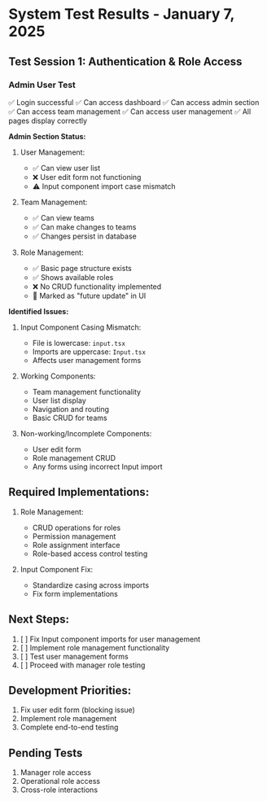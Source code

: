 # System Test Results - January 7, 2025

## Test Session 1: Authentication & Role Access

### Admin User Test
✅ Login successful
✅ Can access dashboard
✅ Can access admin section
✅ Can access team management
✅ Can access user management
✅ All pages display correctly

**Admin Section Status:**
1. User Management:
   - ✅ Can view user list
   - ❌ User edit form not functioning
   - ⚠️ Input component import case mismatch

2. Team Management:
   - ✅ Can view teams
   - ✅ Can make changes to teams
   - ✅ Changes persist in database

3. Role Management:
   - ✅ Basic page structure exists
   - ✅ Shows available roles
   - ❌ No CRUD functionality implemented
   - 🔄 Marked as "future update" in UI

**Identified Issues:**
1. Input Component Casing Mismatch:
   - File is lowercase: `input.tsx`
   - Imports are uppercase: `Input.tsx`
   - Affects user management forms
   
2. Working Components:
   - Team management functionality
   - User list display
   - Navigation and routing
   - Basic CRUD for teams

3. Non-working/Incomplete Components:
   - User edit form
   - Role management CRUD
   - Any forms using incorrect Input import

## Required Implementations:
1. Role Management:
   - CRUD operations for roles
   - Permission management
   - Role assignment interface
   - Role-based access control testing

2. Input Component Fix:
   - Standardize casing across imports
   - Fix form implementations

## Next Steps:
1. [ ] Fix Input component imports for user management
2. [ ] Implement role management functionality
3. [ ] Test user management forms
4. [ ] Proceed with manager role testing

## Development Priorities:
1. Fix user edit form (blocking issue)
2. Implement role management
3. Complete end-to-end testing

## Pending Tests
1. Manager role access
2. Operational role access
3. Cross-role interactions

